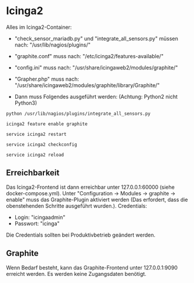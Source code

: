 # Icinga2

Alles im Icinga2-Container:

- "check_sensor_mariadb.py" und "integrate_all_sensors.py" müssen nach: "/usr/lib/nagios/plugins/"

- "graphite.conf" muss nach: "/etc/icinga2/features-available/"

- "config.ini" muss nach: "/usr/share/icingaweb2/modules/graphite/"

- "Grapher.php" muss nach: "/usr/share/icingaweb2/modules/graphite/library/Graphite/"

- Dann muss Folgendes ausgeführt werden: (Achtung: Python2 nicht Python3)

`python /usr/lib/nagios/plugins/integrate_all_sensors.py`

`icinga2 feature enable graphite`

`service icinga2 restart`

`service icinga2 checkconfig`

`service icinga2 reload`

## Erreichbarkeit

Das Icinga2-Frontend ist dann erreichbar unter 127.0.0.1:60000 (siehe docker-compose.yml). Unter "Configuration -> Modules -> graphite -> enable" muss das Graphite-Plugin aktiviert werden (Das erfordert, dass die obenstehenden Schritte ausgeführt wurden.). Credentials:

- Login: "icingaadmin"
- Passwort: "icinga"

Die Credentials sollten bei Produktivbetrieb geändert werden.

## Graphite

Wenn Bedarf besteht, kann das Graphite-Frontend unter 127.0.0.1:9090 erreicht werden. Es werden keine Zugangsdaten benötigt.
